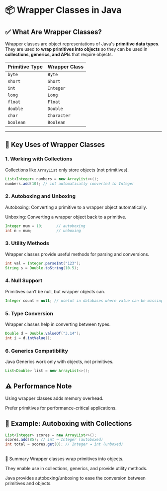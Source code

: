 # 📦 Wrapper Classes in Java

## ✅ What Are Wrapper Classes?

Wrapper classes are object representations of Java's **primitive data types**. They are used to **wrap primitives into objects** so they can be used in **collections, generics, and APIs** that require objects.

| Primitive Type | Wrapper Class  |
|----------------|----------------|
| `byte`         | `Byte`         |
| `short`        | `Short`        |
| `int`          | `Integer`      |
| `long`         | `Long`         |
| `float`        | `Float`        |
| `double`       | `Double`       |
| `char`         | `Character`    |
| `boolean`      | `Boolean`      |

---

## 🎯 Key Uses of Wrapper Classes

### 1. **Working with Collections**
Collections like `ArrayList` only store objects (not primitives).

```java
List<Integer> numbers = new ArrayList<>();
numbers.add(10); // int automatically converted to Integer
```
### 2. Autoboxing and Unboxing
Autoboxing: Converting a primitive to a wrapper object automatically.

Unboxing: Converting a wrapper object back to a primitive.

```java
Integer num = 10;      // autoboxing
int n = num;           // unboxing
```

### 3. Utility Methods
Wrapper classes provide useful methods for parsing and conversions.

```java
int val = Integer.parseInt("123");
String s = Double.toString(10.5);
```

### 4. Null Support
Primitives can’t be null, but wrapper objects can.

```java
Integer count = null; // useful in databases where value can be missing
```

### 5. Type Conversion
Wrapper classes help in converting between types.

```java
Double d = Double.valueOf("3.14");
int i = d.intValue();
```

### 6. Generics Compatibility
Java Generics work only with objects, not primitives.

```java
List<Double> list = new ArrayList<>();
```

## ⚠️ Performance Note
Using wrapper classes adds memory overhead.

Prefer primitives for performance-critical applications.

## 🧪 Example: Autoboxing with Collections
```java
List<Integer> scores = new ArrayList<>();
scores.add(85); // int → Integer (autoboxed)
int total = scores.get(0); // Integer → int (unboxed)
```

##
📌 Summary
Wrapper classes wrap primitives into objects.

They enable use in collections, generics, and provide utility methods.

Java provides autoboxing/unboxing to ease the conversion between primitives and objects.
